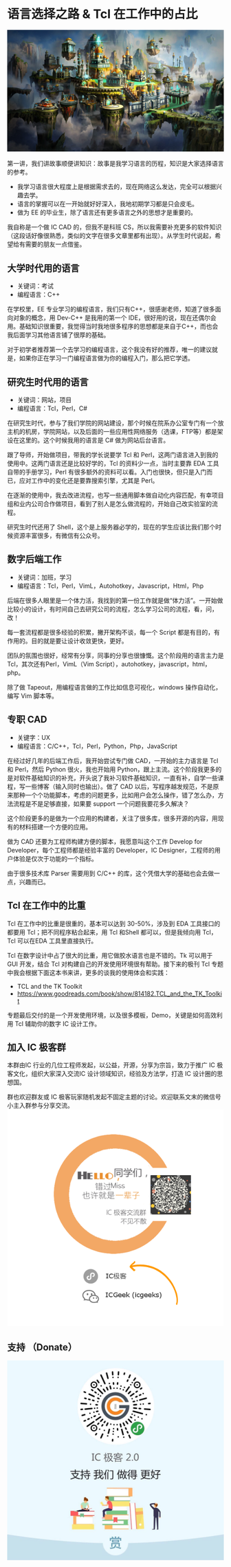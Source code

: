 # 语言选择之路 & Tcl 在工作中的占比

![City](../res/img/city.jpg)

<!--

Music： she 诺丁山 插曲

-->

第一讲，我们讲故事顺便讲知识：故事是我学习语言的历程，知识是大家选择语言的参考。

- 我学习语言很大程度上是根据需求去的，现在网络这么发达，完全可以根据兴趣去学。
- 语言的掌握可以在一开始就好好深入，我地初期学习都是只会皮毛。
- 做为 EE 的毕业生，除了语言还有更多语言之外的思想才是重要的。

我自称是一个做 IC CAD 的，但我不是科班 CS，所以我需要补充更多的软件知识（这段话好像很熟悉，类似的文字在很多文章里都有出现）。从学生时代说起，希望给有需要的朋友一点借鉴。

## 大学时代用的语言

- 关键词：考试
- 编程语言：C++

在学校里，EE 专业学习的编程语言，我们只有C++，很感谢老师，知道了很多面向对象的概念，用 Dev-C++ 是我用的第一个 IDE，很好用的说，现在还偶尔会用。基础知识很重要，我觉得当时我地很多程序的思想都是来自于C++，而也会我后面学习其他语言铺了很厚的基础。

对于初学者推荐第一个去学习的编程语言，这个我没有好的推荐，唯一的建议就是，如果你正在学习一门编程语言做为你的编程入门，那么把它学透。

## 研究生时代用的语言

- 关键词：网站，项目
- 编程语言：Tcl，Perl，C#

在研究生时代，参与了我们学院的网站建设，那个时候在院系办公室专门有一个放主机的机房，学院网站，以及后面的一些应用性网络服务（选课，FTP等）都是架设在这里的。这个时候我用的语言是 C# 做为网站后台语言。

跟了导师，开始做项目，带我的学长说要学 Tcl 和 Perl，这两门语言进入到我的使用中。这两门语言还是比较好学的，Tcl 的资料少一点，当时主要靠 EDA 工具自带的手册学习，Perl 有很多额外的资料可以看。入门也很快，但只是入门而已，应对工作中的变化还是要靠搜索引擎，尤其是 Perl。

在逐渐的使用中，我去改进流程，也写一些通用脚本做自动化内容匹配，有幸项目组和业内公司合作做项目，看到了别人是怎么做流程的，开始自己改实验室的流程。

研究生时代还用了 Shell，这个是上服务器必学的，现在的学生应该比我们那个时候资源丰富很多，有微信有公众号。

## 数字后端工作

- 关键词：加班，学习
- 编程语言：Tcl，Perl，VimL，Autohotkey，Javascript，Html，Php

后端在很多人眼里是一个体力活，我找到的第一份工作就是做“体力活”。一开始做比较小的设计，有时间自己去研究公司的流程，怎么学习公司的流程，看，问，改！

每一套流程都是很多经验的积累，撇开架构不谈，每一个 Script 都是有目的，有作用的。目的就是要让设计收敛更快，更好。

团队的氛围也很好，经常有分享，同事的分享也很慷慨。这个阶段用的语言主力是 Tcl，其次还有Perl，VimL（Vim Script），autohotkey，javascript，html，php。

除了做 Tapeout，用编程语言做的工作比如信息可视化，windows 操作自动化，编写 Vim 脚本等。

## 专职 CAD

- 关键字：UX
- 编程语言：C/C++，Tcl，Perl，Python，Php，JavaScript

在经过好几年的后端工作后，我开始尝试专门做 CAD，一开始的主力语言是 Tcl 和 Perl，然后 Python 很火，我也开始用 Python，跟上主流。这个阶段我更多的是对软件基础知识的补充，开头说了我补习软件基础知识，一直有补，自学一些课程，写一些博客（输入同时也输出）。做了 CAD 以后，写程序越发规范，不是原来那种一个个功能脚本，考虑的问题更多，比如用户会怎么操作，错了怎么办，方法流程是不是足够直接，如果要 support 一个问题我要花多久解决？

这个阶段更多的是做为一个应用的构建者，关注了很多库，很多开源的内容，用现有的材料搭建一个方便的应用。

做为 CAD 还要为工程师构建方便的脚本，我愿意叫这个工作 Develop for Developer，每个工程师都是经验丰富的 Developer，IC Designer，工程师的用户体验是仅次于功能的一个指标。

由于很多技术库 Parser 需要用到 C/C++ 的库，这个凭借大学的基础也会去做一点，兴趣而已。

## Tcl 在工作中的比重

Tcl 在工作中的比重是很重的，基本可以达到 30-50%，涉及到 EDA 工具接口的都要用 Tcl；把不同程序粘合起来，用 Tcl 和Shell 都可以，但是我倾向用 Tcl，Tcl 可以在EDA 工具里直接执行。

Tcl 在数字设计中占了很大的比重，用它做胶水语言也是不错的。Tk 可以用于 GUI 开发，结合 Tcl 对构建自己的开发使用环境很有帮助。接下来的极刊 Tcl 专题中我会根据下面这本书来讲，更多的谈我的使用体会和实践：

- TCL and the TK Toolkit
- https://www.goodreads.com/book/show/814182.TCL_and_the_TK_Toolkit

专题最后交付的是一个开发使用环境，以及很多模板，Demo，关键是如何高效利用 Tcl 辅助你的数字 IC 设计工作。

## 加入 IC 极客群

本群由IC 行业的几位工程师发起，以公益，开源，分享为宗旨，致力于推广 IC 极客文化，组织大家深入交流IC 设计领域知识，经验及方法学，打造 IC 设计圈的思想国。

群也欢迎群友或 IC 极客玩家随机发起不固定主题的讨论。欢迎联系文末的微信号小主入群参与分享交流。
![入群](../res/img/group_invitation.png)

## 支持 （Donate）

![Donate](../res/img/support_icgeek.jpg)
